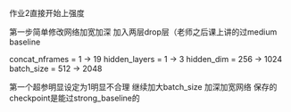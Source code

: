 作业2直接开始上强度

第一步简单修改网络加宽加深  加入两层drop层（老师之后课上讲的过medium baseline

concat_nframes = 1 → 19
hidden_layers = 1 → 3
hidden_dim = 256 → 1024
batch_size = 512 → 2048

第一个超参明显设定为1明显不合理  继续加大batch_size 加深加宽网络  保存的checkpoint是能过strong_baseline的
